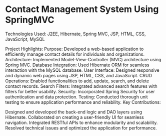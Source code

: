 # Contact Management System Using SpringMVC
Technologies Used: J2EE, Hibernate, Spring MVC, JSP, HTML, CSS, JavaScript, MySQL

Project Highlights:
Purpose: Developed a web-based application to efficiently manage contact details for individuals and organizations.
Architecture: Implemented Model-View-Controller (MVC) architecture using Spring MVC.
Database Integration: Used Hibernate ORM for seamless interaction with the MySQL database.
User Interface: Designed responsive and dynamic web pages using JSP, HTML, CSS, and JavaScript.
CRUD Operations: Enabled functionalities to add, update, search, and delete contact records.
Search Filters: Integrated advanced search features with filters for better usability.
Security: Incorporated Spring Security for user authentication and data protection.
Testing: Conducted thorough unit testing to ensure application performance and reliability.
Key Contributions:

Designed and developed the back-end logic and DAO layers using Hibernate.
Collaborated on creating a user-friendly UI for seamless navigation.
Integrated RESTful APIs to enhance modularity and scalability.
Resolved technical issues and optimized the application for performance.


